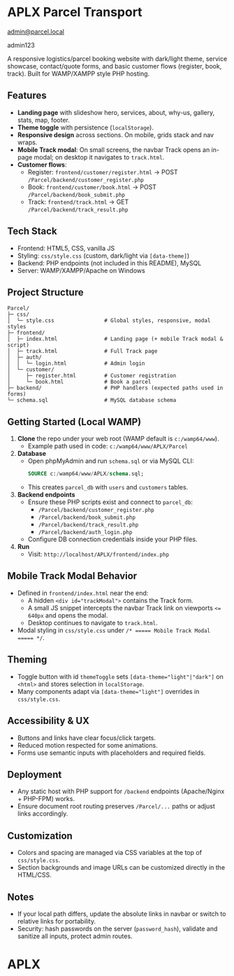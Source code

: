 # APLX Parcel Transport


 admin@parcel.local

admin123


A responsive logistics/parcel booking website with dark/light theme, service showcase, contact/quote forms, and basic customer flows (register, book, track). Built for WAMP/XAMPP style PHP hosting.

## Features
- **Landing page** with slideshow hero, services, about, why-us, gallery, stats, map, footer.
- **Theme toggle** with persistence (`localStorage`).
- **Responsive design** across sections. On mobile, grids stack and nav wraps.
- **Mobile Track modal**: On small screens, the navbar Track opens an in-page modal; on desktop it navigates to `track.html`.
- **Customer flows**:
  - Register: `frontend/customer/register.html` → POST `/Parcel/backend/customer_register.php`
  - Book: `frontend/customer/book.html` → POST `/Parcel/backend/book_submit.php`
  - Track: `frontend/track.html` → GET `/Parcel/backend/track_result.php`

## Tech Stack
- Frontend: HTML5, CSS, vanilla JS
- Styling: `css/style.css` (custom, dark/light via `[data-theme]`)
- Backend: PHP endpoints (not included in this README), MySQL
- Server: WAMP/XAMPP/Apache on Windows

## Project Structure
```
Parcel/
├─ css/
│  └─ style.css                # Global styles, responsive, modal styles
├─ frontend/
│  ├─ index.html               # Landing page (+ mobile Track modal & script)
│  ├─ track.html               # Full Track page
│  ├─ auth/
│  │  └─ login.html            # Admin login
│  └─ customer/
│     ├─ register.html         # Customer registration
│     └─ book.html             # Book a parcel
├─ backend/                    # PHP handlers (expected paths used in forms)
└─ schema.sql                  # MySQL database schema
```

## Getting Started (Local WAMP)
1. **Clone** the repo under your web root (WAMP default is `c:/wamp64/www`).
   - Example path used in code: `c:/wamp64/www/APLX/Parcel`
2. **Database**
   - Open phpMyAdmin and run `schema.sql` or via MySQL CLI:
     ```sql
     SOURCE c:/wamp64/www/APLX/schema.sql;
     ```
   - This creates `parcel_db` with `users` and `customers` tables.
3. **Backend endpoints**
   - Ensure these PHP scripts exist and connect to `parcel_db`:
     - `/Parcel/backend/customer_register.php`
     - `/Parcel/backend/book_submit.php`
     - `/Parcel/backend/track_result.php`
     - `/Parcel/backend/auth_login.php`
   - Configure DB connection credentials inside your PHP files.
4. **Run**
   - Visit: `http://localhost/APLX/frontend/index.php`

## Mobile Track Modal Behavior
- Defined in `frontend/index.html` near the end:
  - A hidden `<div id="trackModal">` contains the Track form.
  - A small JS snippet intercepts the navbar Track link on viewports `<= 640px` and opens the modal.
  - Desktop continues to navigate to `track.html`.
- Modal styling in `css/style.css` under `/* ===== Mobile Track Modal ===== */`.

## Theming
- Toggle button with id `themeToggle` sets `[data-theme="light"|"dark"]` on `<html>` and stores selection in `localStorage`.
- Many components adapt via `[data-theme="light"]` overrides in `css/style.css`.

## Accessibility & UX
- Buttons and links have clear focus/click targets.
- Reduced motion respected for some animations.
- Forms use semantic inputs with placeholders and required fields.

## Deployment
- Any static host with PHP support for `/backend` endpoints (Apache/Nginx + PHP-FPM) works.
- Ensure document root routing preserves `/Parcel/...` paths or adjust links accordingly.

## Customization
- Colors and spacing are managed via CSS variables at the top of `css/style.css`.
- Section backgrounds and image URLs can be customized directly in the HTML/CSS.

## Notes
- If your local path differs, update the absolute links in navbar or switch to relative links for portability.
- Security: hash passwords on the server (`password_hash`), validate and sanitize all inputs, protect admin routes.
# APLX


